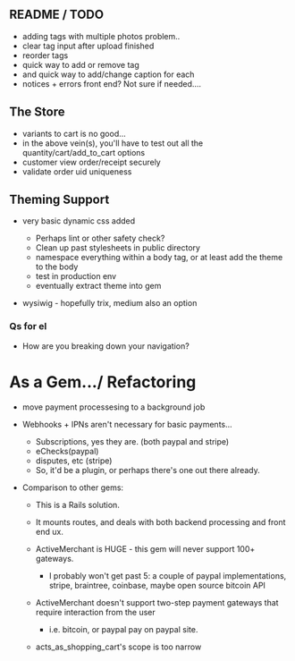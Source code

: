 ## README / TODO
- adding tags with multiple photos problem..
- clear tag input after upload finished
- reorder tags
- quick way to add or remove tag
- and quick way to add/change caption for each
- notices + errors front end?  Not sure if needed....

## The Store
 - variants to cart is no good...
 - in the above vein(s), you'll have to test out all the quantity/cart/add_to_cart options
 - customer view order/receipt securely
 - validate order uid uniqueness

## Theming Support 
- very basic dynamic css added
  - Perhaps lint or other safety check?
  - Clean up past stylesheets in public directory
  - namespace everything within a body tag, or at least add the theme to the body
  - test in production env
  - eventually extract theme into gem

- wysiwig - hopefully trix, medium also an option


### Qs for el

- How are you breaking down your navigation?

# As a Gem.../ Refactoring


 - move payment processesing to a background job 
   
 - Webhooks + IPNs aren't necessary for basic payments...
   - Subscriptions, yes they are. (both paypal and stripe)
   - eChecks(paypal)
   - disputes, etc (stripe)
   - So, it'd be a plugin, or perhaps there's one out there already. 
   
 - Comparison to other gems:
   - This is a Rails solution.  
   - It mounts routes, and deals with both backend processing and front end ux.

   - ActiveMerchant is HUGE - this gem will never support 100+ gateways.  
     - I probably won't get past 5: a couple of paypal implementations, stripe, braintree, coinbase, maybe open source bitcoin API
   - ActiveMerchant doesn't support two-step payment gateways that require interaction from the user
     - i.e. bitcoin, or paypal pay on paypal site.
  
   - acts_as_shopping_cart's scope is too narrow